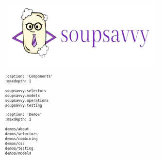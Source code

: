 ![logo](https://github.com/sewcio543/soupsavvy/blob/main/resources/logo.png?raw=true)
========

```{toctree}
:caption: 'Components'
:maxdepth: 1

soupsavvy.selectors
soupsavvy.models
soupsavvy.operations
soupsavvy.testing
```

```{toctree}
:caption: 'Demos'
:maxdepth: 1

demos/about
demos/selectors
demos/combining
demos/css
demos/testing
demos/models
```

```{include} ../../README.md
```
